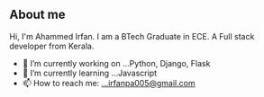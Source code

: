 ## About me

Hi, I'm Ahammed Irfan. I am a BTech Graduate in ECE. A Full stack developer from Kerala.
- 🔭 I’m currently working on ...Python, Django, Flask
- 🌱 I’m currently learning ...Javascript
- 📫 How to reach me: ...irfanpa005@gmail.com
<!--
**irfanpa005/irfanpa005** is a ✨ _special_ ✨ repository because its `README.md` (this file) appears on your GitHub profile.

Here are some ideas to get you started:

- 🔭 I’m currently working on ...
- 🌱 I’m currently learning ...
- 👯 I’m looking to collaborate on ...
- 🤔 I’m looking for help with ...
- 💬 Ask me about ...
- 📫 How to reach me: ...
- 😄 Pronouns: ...
- ⚡ Fun fact: ...
-->
